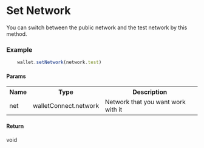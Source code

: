 # Set Network

You can switch between the public network and the test network by this method.<br />


### Example


<div >

``` javascript
    wallet.setNetwork(network.test) 
```
</div>

#### Params 

<table >
  <tr>
    <th>Name</th>
    <th>Type</th>
    <th>Description</th>
  </tr>
  <tr>
    <td>net</td>
    <td>walletConnect.network</td>
    <td>Network that you want work with it </td>
  </tr>
</table>


#### Return 

<div >
  void
</div>